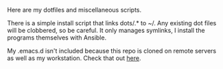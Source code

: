 Here are my dotfiles and miscellaneous scripts.

There is a simple install script that links dots/.* to ~/. Any
existing dot files will be clobbered, so be careful. It only manages
symlinks, I install the programs themselves with Ansible.

My .emacs.d isn't included because this repo is cloned on remote
servers as well as my workstation. Check that out
[here](https://github.com/glynnforrest/emacs.d).

